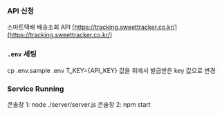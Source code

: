 ### API 신청
스마트택배 배송조회 API [https://tracking.sweettracker.co.kr/](https://tracking.sweettracker.co.kr/)

### `.env` 세팅
cp .env.sample .env
T_KEY={API_KEY} 값을 위에서 발급받은 key 값으로 변경

### Service Running
콘솔창 1: node ./server/server.js
콘솔창 2: npm start